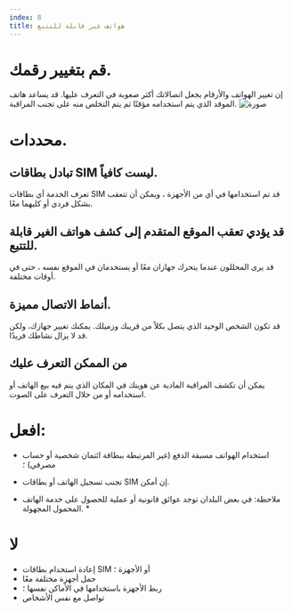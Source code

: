 ```yaml
---
index: 8
title: هواتف غير قابلة للتتبع
---
```

# قم بتغيير رقمك.

إن تغيير الهواتف والأرقام يجعل اتصالاتك أكثر صعوبة في التعرف عليها. قد يساعد هاتف الموقد الذي يتم استخدامه مؤقتًا ثم يتم التخلص منه على تجنب المراقبة.
![صورة](mobile7.png)

# محددات.

## تبادل بطاقات SIM ليست كافياً.

تعرف الخدمة أي بطاقات SIM قد تم استخدامها في أي من الأجهزة ، ويمكن أن تتعقب بشكل فردي أو كليهما معًا.

## قد يؤدي تعقب الموقع المتقدم إلى كشف هواتف الغير قابلة للتتبع.

قد يرى المحللون عندما يتحرك جهازان معًا أو يستخدمان في الموقع نفسه ، حتى في أوقات مختلفة.

## أنماط الاتصال مميزة.

قد تكون الشخص الوحيد الذي يتصل بكلاً من قريبك وزميلك. يمكنك تغيير جهازك، ولكن قد لا يزال نشاطك فريدًا.

## من الممكن التعرف عليك

يمكن أن تكشف المراقبة المادية عن هويتك في المكان الذي يتم فيه بيع الهاتف أو استخدامه أو من خلال التعرف على الصوت.

# افعل:

*   استخدام الهواتف مسبقة الدفع (غير المرتبطة ببطاقة ائتمان شخصية أو حساب مصرفي) ؛
*   تجنب تسجيل الهاتف أو بطاقات SIM إن أمكن.

* ملاحظة: في بعض البلدان توجد عوائق قانونية أو عملية للحصول على خدمة الهاتف المحمول المجهولة. *

# لا

*   إعادة استخدام بطاقات SIM أو الأجهزة ؛
*   حمل أجهزة مختلفة معًا
*   ربط الأجهزة باستخدامها في الأماكن نفسها ؛
*   تواصل مع نفس الأشخاص